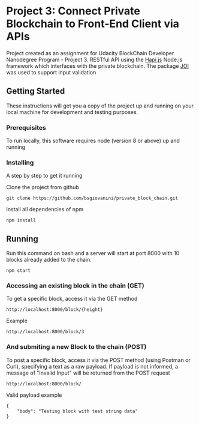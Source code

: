 # Project 3: Connect Private Blockchain to Front-End Client via APIs

Project created as an assignment for Udacity BlockChain Developer Nanodegree Program - Project 3.
RESTful API using the [Hapi.js](https://hapijs.com) Node.js framework which interfaces with the private blockchain. The package [JOI](https://github.com/hapijs/joi) was used to support input validation

## Getting Started

These instructions will get you a copy of the project up and running on your local machine for development and testing purposes.

### Prerequisites

To run locally, this software requires node (version 8 or above) up and running

### Installing

A step by step to get it running

Clone the project from github

```
git clone https://github.com/bsgiovanini/private_block_chain.git
```

Install all dependencies of npm

```
npm install
```

## Running

Run this command on bash and a server will start at port 8000 with 10 blocks already added to the chain.

```
npm start
```

### Accessing an existing block in the chain (GET)

To get a specific block, access it via the GET method

```
http://localhost:8000/block/{height}
```

Example

```
http://localhost:8000/block/3
```

### And submiting a new Block to the chain (POST)

To post a specific block, access it via the POST method (using Postman or Curl), specifying a text as a raw payload. If payload is not informed, a message of "Invalid Input" will be returned from the POST request

```
http://localhost:8000/block/
```

Valid payload example

```
{
    "body": "Testing block with test string data"
}

```
